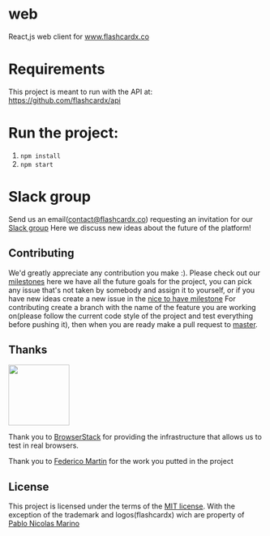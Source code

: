 # web
React,js web client for www.flashcardx.co

# Requirements
This project is meant to run with the API at: https://github.com/flashcardx/api

# Run the project:
1) `npm install`
2)  `npm start`

# Slack group
Send us an email(contact@flashcardx.co) requesting an invitation for our [Slack group](https://flashcardx.slack.com)
Here we discuss new ideas about the future of the platform!

## Contributing

We'd greatly appreciate any contribution you make :).
Please check out our [milestones](https://github.com/flashcardx/web/milestones) here we have all the future goals for the project, you can pick any issue that's not taken by somebody and assign it to yourself, or if you have new ideas create a new issue in the [nice to have milestone](https://github.com/flashcardx/web/milestone/3) 
For contributing create a branch with the name of the feature you are working on(please follow the current code style of the project and test everything before pushing it), then when you are ready make a pull request to [master](https://github.com/flashcardx/web/tree/master).


## Thanks

[<img src="https://www.browserstack.com/images/mail/browserstack-logo-footer.png" width="120">](https://www.browserstack.com/)

Thank you to [BrowserStack](https://www.browserstack.com/) for providing the infrastructure that allows us to test in real browsers.

Thank you to [Federico Martin](https://github.com/fedemartinm) for the work you putted in the project

## License

This project is licensed under the terms of the
[MIT license](https://github.com/flashcardx/web/blob/master/LICENSE). With the exception of the trademark and logos(flashcardx) wich are property of [Pablo Nicolas Marino](https://github.com/pablonm3)
